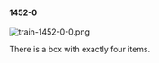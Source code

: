 #### 1452-0
![train-1452-0-0.png](https://github.com/lil-lab/nlvr/raw/master/nlvr/train/images/44/train-1452-0-0.png "train-1452-0-0.png")

There is a box with exactly four items.